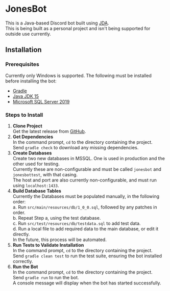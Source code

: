# JonesBot
This is a Java-based Discord bot built using [JDA](https://github.com/DV8FromTheWorld/JDA).<br>
This is being built as a personal project and isn't being supported for outside use currently.

## Installation
### Prerequisites
Currently only Windows is supported. The following must be installed before installing the bot:
* [Gradle](https://gradle.org/)
* [Java JDK 15](https://www.oracle.com/java/technologies/javase-jdk15-downloads.html)
* [Microsoft SQL Server 2019](https://www.microsoft.com/en-us/sql-server/sql-server-2019)

### Steps to Install
1. **Clone Project**<br>
<t>Get the latest release from [GitHub](https://github.com/DarrenSJones/JonesBot/releases).<br>
2. **Get Dependencies**<br>
<t>In the command prompt, `cd` to the directory containing the project.<br>
<t>Send `gradle check` to download any missing dependencies.<br>
3. **Create Databases**<br>
<t>Create two new databases in MSSQL. One is used in production and the other used for testing.<br>
<t>Currently these are non-configurable and must be called `jonesbot` and `jonesbottest`, with that casing.<br>
<t>The host and port are also currently non-configurable, and must run using `localhost:1433`.<br>
4. **Build Database Tables**<br>
<t>Currently the Databases must be populated manually, in the following order:<br>
<t>a. Run `src/main/resources/db/1_0_0.sql`, followed by any patches in order.<br>
<t>b. Repeat Step a, using the test database.<br>
<t>c. Run `src/test/resources/db/testdata.sql` to add test data.<br>
<t>d. Run a local file to add required data to the main database, or edit it directly.<br>
<t>In the future, this process will be automated.
5. **Run Tests to Validate Installation**<br>
<t>In the command prompt, `cd` to the directory containing the project.<br>
<t>Send `gradle clean test` to run the test suite, ensuring the bot installed correctly.<br>
6. **Run the Bot**<br>
<t>In the command prompt, `cd` to the directory containing the project.<br>
<t>Send `gradle run` to run the bot.<br>
<t>A console message will display when the bot has started successfully.
